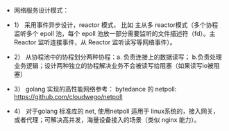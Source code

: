 * 网络服务设计模式： 
* 1） 采用事件异步设计，reactor 模式， 比如 主从多 reactor模式（多个协程监听多个 epoll 池，每个 epoll 池放一部分需要监听的文件描述符（fd）。主 Reactor 监听连接事件，从 Reactor 监听读写等网络事件）。
* 2） 从协程池中的协程划分两种协程：a. 负责连接上的数据读写； b.负责处理业务逻辑；设计两种独立的协程解决业务不会被读写给阻塞（如果读写io被阻塞）
* 3） golang 实现的高性能网络参考： bytedance 的 netpoll: https://github.com/cloudwego/netpoll 

* 4） 对于golang 标准库的 net, 使用netpoll 适用于 linux系统的，接入网关，或者代理；可解决高并发，海量设备接入的场景（类似 nginx 能力）。